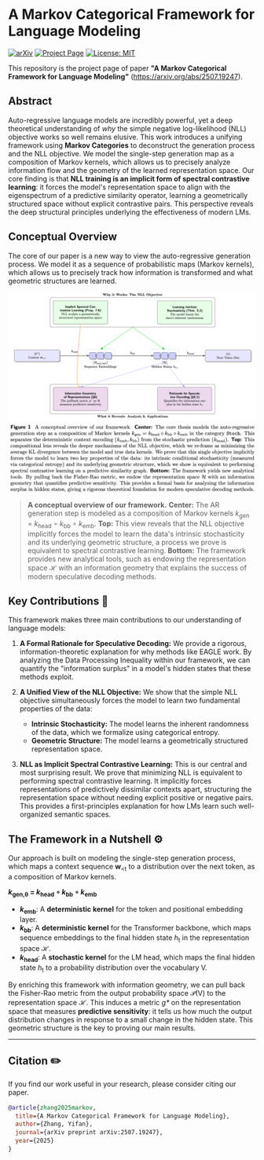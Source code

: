 # A Markov Categorical Framework for Language Modeling

[![arXiv](https://img.shields.io/badge/arXiv-2507.19247-b31b1b.svg)](https://arxiv.org/abs/2507.19247)
[![Project Page](https://img.shields.io/badge/Project-Page-blue.svg)](https://github.com/asiresearch/lm-theory)
[![License: MIT](https://img.shields.io/badge/License-MIT-yellow.svg)](https://opensource.org/licenses/MIT)

This repository is the project page of paper **"A Markov Categorical Framework for Language Modeling"** (https://arxiv.org/abs/2507.19247). 

## Abstract
Auto-regressive language models are incredibly powerful, yet a deep theoretical understanding of *why* the simple negative log-likelihood (NLL) objective works so well remains elusive. This work introduces a unifying framework using **Markov Categories** to deconstruct the generation process and the NLL objective. We model the single-step generation map as a composition of Markov kernels, which allows us to precisely analyze information flow and the geometry of the learned representation space. Our core finding is that **NLL training is an implicit form of spectral contrastive learning**: it forces the model's representation space to align with the eigenspectrum of a predictive similarity operator, learning a geometrically structured space without explicit contrastive pairs. This perspective reveals the deep structural principles underlying the effectiveness of modern LMs.

## Conceptual Overview

The core of our paper is a new way to view the auto-regressive generation process. We model it as a sequence of probabilistic maps (Markov kernels), which allows us to precisely track how information is transformed and what geometric structures are learned.

<p align="center">
  <img src="./static/images/overview.png" alt="Conceptual Overview of the Framework">
</p>

> **A conceptual overview of our framework.** **Center:** The AR generation step is modeled as a composition of Markov kernels _k_<sub>gen</sub> = _k_<sub>head</sub> ∘ _k_<sub>bb</sub> ∘ _k_<sub>emb</sub>. **Top:** This view reveals that the NLL objective implicitly forces the model to learn the data's intrinsic stochasticity and its underlying geometric structure, a process we prove is equivalent to spectral contrastive learning. **Bottom:** The framework provides new analytical tools, such as endowing the representation space ℋ with an information geometry that explains the success of modern speculative decoding methods.

## Key Contributions 🧠

This framework makes three main contributions to our understanding of language models:

1.  **A Formal Rationale for Speculative Decoding:** We provide a rigorous, information-theoretic explanation for why methods like EAGLE work. By analyzing the Data Processing Inequality within our framework, we can quantify the "information surplus" in a model's hidden states that these methods exploit.

2.  **A Unified View of the NLL Objective:** We show that the simple NLL objective simultaneously forces the model to learn two fundamental properties of the data:
    * **Intrinsic Stochasticity:** The model learns the inherent randomness of the data, which we formalize using categorical entropy.
    * **Geometric Structure:** The model learns a geometrically structured representation space.

3.  **NLL as Implicit Spectral Contrastive Learning:** This is our central and most surprising result. We prove that minimizing NLL is equivalent to performing spectral contrastive learning. It implicitly forces representations of predictively dissimilar contexts apart, structuring the representation space without needing explicit positive or negative pairs. This provides a first-principles explanation for how LMs learn such well-organized semantic spaces.

## The Framework in a Nutshell ⚙️

Our approach is built on modeling the single-step generation process, which maps a context sequence **w**<sub>&lt;t</sub> to a distribution over the next token, as a composition of Markov kernels.

  **_k_<sub>gen,θ</sub> = _k_<sub>head</sub> ∘ _k_<sub>bb</sub> ∘ _k_<sub>emb</sub>**

* **_k_<sub>emb</sub>**: A **deterministic kernel** for the token and positional embedding layer.
* **_k_<sub>bb</sub>**: A **deterministic kernel** for the Transformer backbone, which maps sequence embeddings to the final hidden state _h_<sub>t</sub> in the representation space ℋ.
* **_k_<sub>head</sub>**: A **stochastic kernel** for the LM head, which maps the final hidden state _h_<sub>t</sub> to a probability distribution over the vocabulary V.

By enriching this framework with information geometry, we can pull back the Fisher-Rao metric from the output probability space 𝒫(V) to the representation space ℋ. This induces a metric _g*_ on the representation space that measures **predictive sensitivity**: it tells us how much the output distribution changes in response to a small change in the hidden state. This geometric structure is the key to proving our main results.

---

## Citation ✏️

If you find our work useful in your research, please consider citing our paper.

```bibtex
@article{zhang2025markov,
  title={A Markov Categorical Framework for Language Modeling},
  author={Zhang, Yifan},
  journal={arXiv preprint arXiv:2507.19247},
  year={2025}
}

